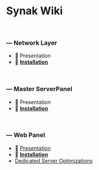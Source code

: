 # Synak Wiki

&#160;

### &#8212; Network Layer
* :pushpin: Presentation
* :bookmark_tabs: [**Installation**](nl/README.md)

&#160;

### &#8212; Master ServerPanel
* :pushpin: Presentation
* :bookmark_tabs: [**Installation**](ms/README.md)

&#160;

### &#8212; Web Panel
* :pushpin: [Presentation](wp/wp_presentation.md)
* :bookmark_tabs: [**Installation**](wp/README.md)
* [Dedicated Server Optimizations](wp/wp_optimization.md)

&#160;
